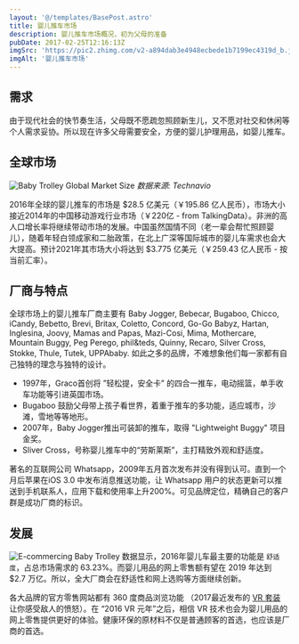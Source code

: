 ```yaml
---
layout: '@/templates/BasePost.astro'
title: 婴儿推车市场
description: 婴儿推车市场概况，初为父母的准备
pubDate: 2017-02-25T12:16:13Z
imgSrc: 'https://pic2.zhimg.com/v2-a894dab3e4948ecbede1b7199ec4319d_b.jpg'
imgAlt: '婴儿推车市场'
---
```


## 需求
由于现代社会的快节奏生活，父母既不愿疏忽照顾新生儿，又不愿对社交和休闲等个人需求妥协。所以现在许多父母需要安全，方便的婴儿护理用品，如婴儿推车。

## 全球市场
![Baby Trolley Global Market Size](http://i.imgur.com/GgdBW9j.jpg)
_数据来源: Technavio_

2016年全球的婴儿推车的市场是 $28.5 亿美元（￥195.86 亿人民币），市场大小接近2014年的中国移动游戏行业市场（￥220亿 - from TalkingData）。非洲的高人口增长率将继续带动市场的发展。中国虽然国情不同（老一辈会帮忙照顾婴儿），随着年轻白领成家和二胎政策，在北上广深等国际城市的婴儿车需求也会大大提高。预计2021年其市场大小将达到 $3.775 亿美元（￥259.43 亿人民币 - 按当前汇率）。

## 厂商与特点
全球市场上的婴儿推车厂商主要有 Baby Jogger, Bebecar, Bugaboo, Chicco, iCandy, Bebetto, Brevi, Britax, Coletto, Concord, Go-Go Babyz, Hartan, Inglesina, Joovy, Mamas and Papas, Mazi-Cosi, Mima, Mothercare, Mountain Buggy, Peg Perego, phil&teds, Quinny, Recaro, Silver Cross, Stokke, Thule, Tutek, UPPAbaby. 如此之多的品牌，不难想象他们每一家都有自己独特的理念与独特的设计。

- 1997年，Graco首创将 ”轻松提，安全卡” 的四合一推车，电动摇篮，单手收车功能等引进英国市场。
- Bugaboo 鼓励父母带上孩子看世界，着重于推车的多功能，适应城市，沙滩，雪地等等地形。
- 2007年，Baby Jogger推出可装卸的推车，取得 "Lightweight Buggy" 项目金奖。
- Sliver Cross，号称婴儿推车中的“劳斯莱斯”，主打精致外观和舒适度。

著名的互联网公司 Whatsapp，2009年五月首次发布并没有得到认可。直到一个月后苹果在iOS 3.0 中发布消息推送功能，让 Whatsapp 用户的状态更新可以推送到手机联系人，应用下载和使用率上升200%。可见品牌定位，精确自己的客户群是成功厂商的标识。

## 发展
![E-commercing Baby Trolley](http://i.imgur.com/n0eoDyt.jpg)
数据显示，2016年婴儿车最主要的功能是 `舒适度`，占总市场需求的 63.23%。而婴儿用品的网上零售额有望在 2019 年达到 $2.7 万亿。所以，全大厂商会在舒适性和网上选购等方面继续创新。

各大品牌的官方零售网站都有 360 度商品浏览功能 （2017最近发布的 [VR 套装](https://techcrunch.com/2017/02/23/the-hardlight-vr-suit-will-vibrate-all-of-your-bodily-buttons/) 让你感受敌人的愤怒）。在 “2016 VR 元年”之后，相信 VR 技术也会为婴儿用品的网上零售提供更好的体验。健康环保的原材料不仅是普通顾客的首选，也应该是厂商的首选。
